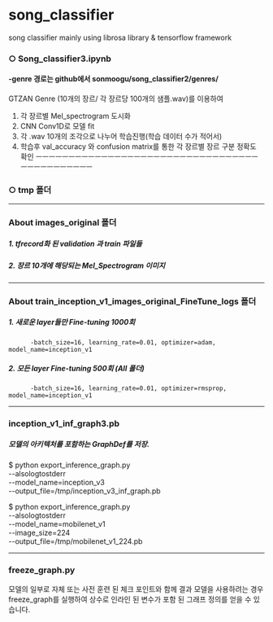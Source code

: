 # song_classifier
song classifier mainly using librosa library &amp; tensorflow framework

### ○ Song_classifier3.ipynb

#### -genre 경로는 github에서 sonmoogu/song_classifier2/genres/

GTZAN Genre (10개의 장르/ 각 장르당 100개의 샘플.wav)를 이용하여
1. 각 장르별 Mel_spectrogram 도시화
2. CNN Conv1D로 모델 fit
3. 각 .wav 10개의 조각으로 나누어 학습진행(학습 데이터 수가 적어서)
4. 학습후 val_accuracy 와 confusion matrix를 통한 각 장르별 장르 구분 정확도 확인
ㅡㅡㅡㅡㅡㅡㅡㅡㅡㅡㅡㅡㅡㅡㅡㅡㅡㅡㅡㅡㅡㅡㅡㅡㅡㅡㅡㅡㅡㅡㅡㅡㅡㅡㅡㅡㅡㅡㅡㅡㅡㅡㅡㅡㅡ
### ○ tmp 폴더
---------------------------------------------------------------------------------------
### About images_original 폴더
#####   1. tfrecord화 된 validation 과 train 파일들
#####   2. 장르 10개에 해당되는 Mel_Spectrogram 이미지
---------------------------------------------------------------------------------------
### About train_inception_v1_images_original_FineTune_logs 폴더
#####  1. 새로운 layer들만 Fine-tuning 1000회 
          -batch_size=16, learning_rate=0.01, optimizer=adam, model_name=inception_v1
#####  2. 모든 layer Fine-tuning 500회 (All 폴더)
          -batch_size=16, learning_rate=0.01, optimizer=rmsprop, model_name=inception_v1
---------------------------------------------------------------------------------------
### inception_v1_inf_graph3.pb
##### 모델의 아키텍처를 포함하는 GraphDef를 저장.
$ python export_inference_graph.py \
  --alsologtostderr \
  --model_name=inception_v3 \
  --output_file=/tmp/inception_v3_inf_graph.pb

$ python export_inference_graph.py \
  --alsologtostderr \
  --model_name=mobilenet_v1 \
  --image_size=224 \
  --output_file=/tmp/mobilenet_v1_224.pb
  
---------------------------------------------------------------------------------------
### freeze_graph.py
모델의 일부로 자체 또는 사전 훈련 된 체크 포인트와 함께 결과 모델을 사용하려는 경우 freeze_graph를 실행하여 상수로 인라인 된 변수가 포함 된 그래프 정의를 얻을 수 있습니다.

